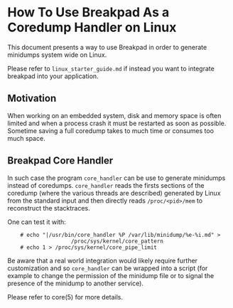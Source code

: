 # How To Use Breakpad As a Coredump Handler on Linux

This document presents a way to use Breakpad in order to generate
minidumps system wide on Linux.

Please refer to `linux_starter_guide.md` if instead you want to
integrate breakpad into your application.

## Motivation

When working on an embedded system, disk and memory space is often
limited and when a process crash it must be restarted as soon as
possible. Sometime saving a full coredump takes to much time or
consumes too much space.

## Breakpad Core Handler

In such case the program `core_handler` can be use to generate
minidumps instead of coredumps. `core_handler` reads the firsts
sections of the coredump (where the various threads are described)
generated by Linux from the standard input and then directly reads
`/proc/<pid>/mem` to reconstruct the stacktraces.

One can test it with:

        # echo "|/usr/bin/core_handler %P /var/lib/minidump/%e-%i.md" >
                        /proc/sys/kernel/core_pattern
        # echo 1 > /proc/sys/kernel/core_pipe_limit

Be aware that a real world integration would likely require further
customization and so `core_handler` can be wrapped into a script (for
example to change the permission of the minidump file or to signal the
presence of the minidump to another service).

Please refer to core(5) for more details.
